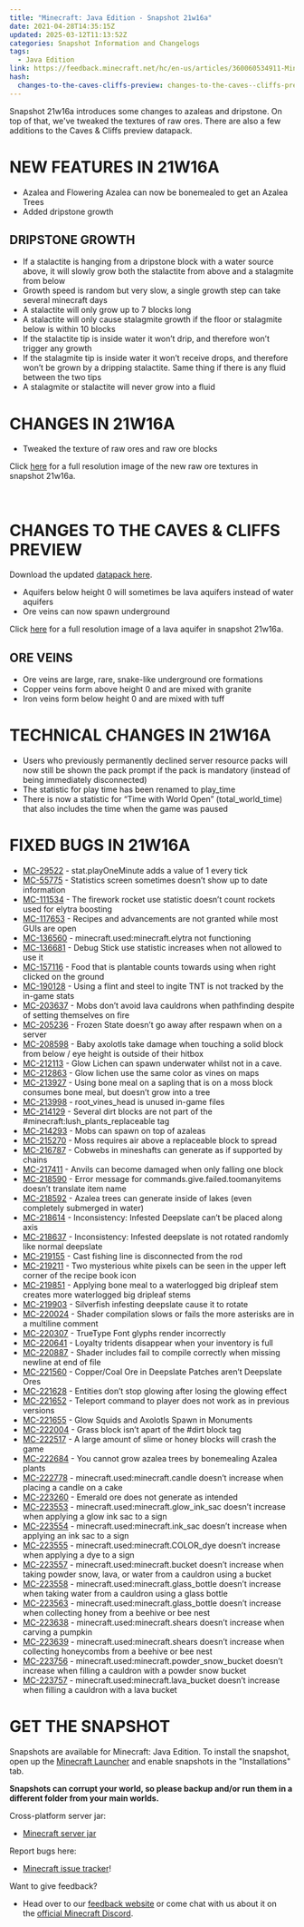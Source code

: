 ```yaml
---
title: "Minecraft: Java Edition - Snapshot 21w16a"
date: 2021-04-28T14:35:15Z
updated: 2025-03-12T11:13:52Z
categories: Snapshot Information and Changelogs
tags:
  - Java Edition
link: https://feedback.minecraft.net/hc/en-us/articles/360060534911-Minecraft-Java-Edition-Snapshot-21w16a
hash:
  changes-to-the-caves-cliffs-preview: changes-to-the-caves--cliffs-preview
---
```


Snapshot 21w16a introduces some changes to azaleas and dripstone. On top of that, we've tweaked the textures of raw ores. There are also a few additions to the Caves & Cliffs preview datapack.

# NEW FEATURES IN 21W16A

- Azalea and Flowering Azalea can now be bonemealed to get an Azalea Trees
- Added dripstone growth

## DRIPSTONE GROWTH

- If a stalactite is hanging from a dripstone block with a water source above, it will slowly grow both the stalactite from above and a stalagmite from below
- Growth speed is random but very slow, a single growth step can take several minecraft days
- A stalactite will only grow up to 7 blocks long
- A stalactite will only cause stalagmite growth if the floor or stalagmite below is within 10 blocks
- If the stalactite tip is inside water it won’t drip, and therefore won’t trigger any growth
- If the stalagmite tip is inside water it won’t receive drops, and therefore won’t be grown by a dripping stalactite. Same thing if there is any fluid between the two tips
- A stalagmite or stalactite will never grow into a fluid

# CHANGES IN 21W16A

- Tweaked the texture of raw ores and raw ore blocks

Click [here](https://images.ctfassets.net/8y6ykjruobr4/2ragaS4aJHiGAMrFJSP4RQ/debb3c28f570940eebc77b05ce21837c/snapshot-21w16a-ore-texture-comparison-full.png) for a full resolution image of the new raw ore textures in snapshot 21w16a. 

 

# CHANGES TO THE CAVES & CLIFFS PREVIEW

Download the updated [datapack here](https://launcher.mojang.com/v1/objects/ebe5698b1f6787e30662691f57511a08587db502/CavesAndCliffsPreview.zip).

- Aquifers below height 0 will sometimes be lava aquifers instead of water aquifers
- Ore veins can now spawn underground

Click [here](https://images.ctfassets.net/8y6ykjruobr4/1xwq8In1lqyO4TrAT3VGic/56ddac7d5739b64b38d9998dbdc694a6/snapshot-21w16a-carousel-full.png) for a full resolution image of a lava aquifer in snapshot 21w16a. 

## ORE VEINS

- Ore veins are large, rare, snake-like underground ore formations
- Copper veins form above height 0 and are mixed with granite
- Iron veins form below height 0 and are mixed with tuff

# TECHNICAL CHANGES IN 21W16A

- Users who previously permanently declined server resource packs will now still be shown the pack prompt if the pack is mandatory (instead of being immediately disconnected)
- The statistic for play time has been renamed to play_time
- There is now a statistic for “Time with World Open” (total_world_time) that also includes the time when the game was paused

# FIXED BUGS IN 21W16A

- [MC-29522](https://bugs.mojang.com/browse/MC-29522) - stat.playOneMinute adds a value of 1 every tick
- [MC-55775](https://bugs.mojang.com/browse/MC-55775) - Statistics screen sometimes doesn’t show up to date information
- [MC-111534](https://bugs.mojang.com/browse/MC-111534) - The firework rocket use statistic doesn’t count rockets used for elytra boosting
- [MC-117653](https://bugs.mojang.com/browse/MC-117653) - Recipes and advancements are not granted while most GUIs are open
- [MC-136560](https://bugs.mojang.com/browse/MC-136560) - minecraft.used:minecraft.elytra not functioning
- [MC-136681](https://bugs.mojang.com/browse/MC-136681) - Debug Stick use statistic increases when not allowed to use it
- [MC-157116](https://bugs.mojang.com/browse/MC-157116) - Food that is plantable counts towards using when right clicked on the ground
- [MC-190128](https://bugs.mojang.com/browse/MC-190128) - Using a flint and steel to ingite TNT is not tracked by the in-game stats
- [MC-203637](https://bugs.mojang.com/browse/MC-203637) - Mobs don’t avoid lava cauldrons when pathfinding despite of setting themselves on fire
- [MC-205236](https://bugs.mojang.com/browse/MC-205236) - Frozen State doesn’t go away after respawn when on a server
- [MC-208598](https://bugs.mojang.com/browse/MC-208598) - Baby axolotls take damage when touching a solid block from below / eye height is outside of their hitbox
- [MC-212113](https://bugs.mojang.com/browse/MC-212113) - Glow Lichen can spawn underwater whilst not in a cave.
- [MC-212863](https://bugs.mojang.com/browse/MC-212863) - Glow lichen use the same color as vines on maps
- [MC-213927](https://bugs.mojang.com/browse/MC-213927) - Using bone meal on a sapling that is on a moss block consumes bone meal, but doesn’t grow into a tree
- [MC-213998](https://bugs.mojang.com/browse/MC-213998) - root_vines_head is unused in-game files
- [MC-214129](https://bugs.mojang.com/browse/MC-214129) - Several dirt blocks are not part of the \#minecraft:lush_plants_replaceable tag
- [MC-214293](https://bugs.mojang.com/browse/MC-214293) - Mobs can spawn on top of azaleas
- [MC-215270](https://bugs.mojang.com/browse/MC-215270) - Moss requires air above a replaceable block to spread
- [MC-216787](https://bugs.mojang.com/browse/MC-216787) - Cobwebs in mineshafts can generate as if supported by chains
- [MC-217411](https://bugs.mojang.com/browse/MC-217411) - Anvils can become damaged when only falling one block
- [MC-218590](https://bugs.mojang.com/browse/MC-218590) - Error message for commands.give.failed.toomanyitems doesn’t translate item name
- [MC-218592](https://bugs.mojang.com/browse/MC-218592) - Azalea trees can generate inside of lakes (even completely submerged in water)
- [MC-218614](https://bugs.mojang.com/browse/MC-218614) - Inconsistency: Infested Deepslate can’t be placed along axis
- [MC-218637](https://bugs.mojang.com/browse/MC-218637) - Inconsistency: Infested deepslate is not rotated randomly like normal deepslate
- [MC-219155](https://bugs.mojang.com/browse/MC-219155) - Cast fishing line is disconnected from the rod
- [MC-219211](https://bugs.mojang.com/browse/MC-219211) - Two mysterious white pixels can be seen in the upper left corner of the recipe book icon
- [MC-219851](https://bugs.mojang.com/browse/MC-219851) - Applying bone meal to a waterlogged big dripleaf stem creates more waterlogged big dripleaf stems
- [MC-219903](https://bugs.mojang.com/browse/MC-219903) - Silverfish infesting deepslate cause it to rotate
- [MC-220024](https://bugs.mojang.com/browse/MC-220024) - Shader compilation slows or fails the more asterisks are in a multiline comment
- [MC-220307](https://bugs.mojang.com/browse/MC-220307) - TrueType Font glyphs render incorrectly
- [MC-220641](https://bugs.mojang.com/browse/MC-220641) - Loyalty tridents disappear when your inventory is full
- [MC-220887](https://bugs.mojang.com/browse/MC-220887) - Shader includes fail to compile correctly when missing newline at end of file
- [MC-221560](https://bugs.mojang.com/browse/MC-221560) - Copper/Coal Ore in Deepslate Patches aren’t Deepslate Ores
- [MC-221628](https://bugs.mojang.com/browse/MC-221628) - Entities don’t stop glowing after losing the glowing effect
- [MC-221652](https://bugs.mojang.com/browse/MC-221652) - Teleport command to player does not work as in previous versions
- [MC-221655](https://bugs.mojang.com/browse/MC-221655) - Glow Squids and Axolotls Spawn in Monuments
- [MC-222004](https://bugs.mojang.com/browse/MC-222004) - Grass block isn’t apart of the \#dirt block tag
- [MC-222517](https://bugs.mojang.com/browse/MC-222517) - A large amount of slime or honey blocks will crash the game
- [MC-222684](https://bugs.mojang.com/browse/MC-222684) - You cannot grow azalea trees by bonemealing Azalea plants
- [MC-222778](https://bugs.mojang.com/browse/MC-222778) - minecraft.used:minecraft.candle doesn’t increase when placing a candle on a cake
- [MC-223260](https://bugs.mojang.com/browse/MC-223260) - Emerald ore does not generate as intended
- [MC-223553](https://bugs.mojang.com/browse/MC-223553) - minecraft.used:minecraft.glow_ink_sac doesn’t increase when applying a glow ink sac to a sign
- [MC-223554](https://bugs.mojang.com/browse/MC-223554) - minecraft.used:minecraft.ink_sac doesn’t increase when applying an ink sac to a sign
- [MC-223555](https://bugs.mojang.com/browse/MC-223555) - minecraft.used:minecraft.COLOR_dye doesn’t increase when applying a dye to a sign
- [MC-223557](https://bugs.mojang.com/browse/MC-223557) - minecraft.used:minecraft.bucket doesn’t increase when taking powder snow, lava, or water from a cauldron using a bucket
- [MC-223558](https://bugs.mojang.com/browse/MC-223558) - minecraft.used:minecraft.glass_bottle doesn’t increase when taking water from a cauldron using a glass bottle
- [MC-223563](https://bugs.mojang.com/browse/MC-223563) - minecraft.used:minecraft.glass_bottle doesn’t increase when collecting honey from a beehive or bee nest
- [MC-223638](https://bugs.mojang.com/browse/MC-223638) - minecraft.used:minecraft.shears doesn’t increase when carving a pumpkin
- [MC-223639](https://bugs.mojang.com/browse/MC-223639) - minecraft.used:minecraft.shears doesn’t increase when collecting honeycombs from a beehive or bee nest
- [MC-223756](https://bugs.mojang.com/browse/MC-223756) - minecraft.used:minecraft.powder_snow_bucket doesn’t increase when filling a cauldron with a powder snow bucket
- [MC-223757](https://bugs.mojang.com/browse/MC-223757) - minecraft.used:minecraft.lava_bucket doesn’t increase when filling a cauldron with a lava bucket

# GET THE SNAPSHOT

Snapshots are available for Minecraft: Java Edition. To install the snapshot, open up the [Minecraft Launcher](https://www.minecraft.net/download.html) and enable snapshots in the "Installations" tab.

**Snapshots can corrupt your world, so please backup and/or run them in a different folder from your main worlds.**

Cross-platform server jar:

- [Minecraft server jar](https://launcher.mojang.com/v1/objects/b8bacc67a9db84db59e2f97e9a9fba3a242480a8/server.jar)

Report bugs here:

- [Minecraft issue tracker](https://bugs.mojang.com/browse/MC)!

Want to give feedback?

- Head over to our [feedback website](https://aka.ms/CavesCliffsFeedback?ref=minecraftnet) or come chat with us about it on the [official Minecraft Discord](https://discordapp.com/invite/minecraft).
